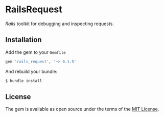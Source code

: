 # RailsRequest

_Rails_ toolkit for debugging and inspecting requests.

## Installation

Add the gem to your `Gemfile`

```ruby
gem 'rails_request', '~> 0.1.5'
```

And rebuild your bundle:

```bash
$ bundle install
```

## License

The gem is available as open source under the terms of the [MIT License](https://opensource.org/licenses/MIT).
